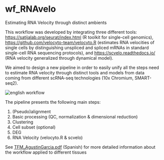 # wf_RNAvelo
Estimating RNA Velocity through distinct ambients

This workflow was developed by integrating three different tools: https://satijalab.org/seurat/index.html (R toolkit for single-cell genomics), https://github.com/velocyto-team/velocyto.R (estimates RNA velocities of single cells by distinguishing unspliced and spliced mRNAs in standard single-cell RNA sequencing protocols), and https://scvelo.readthedocs.io/ (RNA velocity generalized through dynamical model). 

We aimed to design a new pipeline in order to easily unify all the steps need to estimate RNA velocity through distinct tools and models from data coming from different scRNA-seq technologies (10x Chromium, SMART-seq2).

![english workflow](https://user-images.githubusercontent.com/56934471/132841306-48816e97-a45f-4875-9312-5e76624631ec.jpg)


The pipeline presents the following main steps:
1. (Pseudo)alignment
2. Basic processing (QC, normalization & dimensional reduction)
3. Clustering
4. Cell subset (optional)
4. DEG
5. RNA Velocity (velocyto.R & scvelo)

See [TFM_AgustinGarcia.pdf](https://github.com/dtin13/wf_RNAvelo/files/7143225/TFM_AgustinGarcia.pdf) (Spanish) for more detailed information about the workflow applied to different tissues
